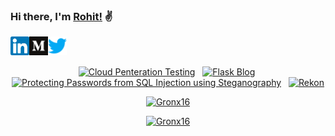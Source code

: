 ### Hi there, I'm [Rohit!](https://github.com/Gronx16/) ✌
<p>
<a href="https://www.linkedin.com/in/gronx16/">
  <img align="left" alt="LinkedIn" width="30px" src="https://raw.githubusercontent.com/Gronx16/gronx16/main/data/linkedin.svg" target=”_blank”/>
</a>
<a href="https://medium.com/@gronx16">
  <img align="left" alt="Medium" width="30px" src="https://raw.githubusercontent.com/Gronx16/gronx16/main/data/medium.svg" target=”_blank” />
</a>
<a href="https://twitter.com/gronx16">
  <img align="left" alt="Twitter" width="30px" src="https://raw.githubusercontent.com/Gronx16/gronx16/main/data/twitter.svg" target=”_blank”/>
</a>
</p>

<br>
<br>

<p align="center">
<a href="https://github.com/Gronx16/Cloud_Penetration_Testing"><img title="Cloud Penteration Testing" src="https://github-readme-stats.vercel.app/api/pin/?username=Gronx16&repo=Cloud_Penetration_Testing&theme=algolia"></a>&nbsp;&nbsp;
<a href="https://github.com/Gronx16/Flask_Blog"><img title="Flask Blog" src="https://github-readme-stats.vercel.app/api/pin/?username=Gronx16&repo=Flask_Blog&theme=gotham"></a>&nbsp;
<a href="https://github.com/Gronx16/Protecting-Passwords-from-SQL-Injection-using-Steganography"><img title="Protecting Passwords from SQL Injection using Steganography" src="https://github-readme-stats.vercel.app/api/pin/?username=Gronx16&repo=Protecting-Passwords-from-SQL-Injection-using-Steganography&theme=midnight-purple"></a>&nbsp;&nbsp; 
<a href="https://github.com/Gronx16/Rekon"><img title="Rekon" src="https://github-readme-stats.vercel.app/api/pin/?username=Gronx16&repo=Rekon&theme=blue-green"></a>
<p>


<p align="center">
<a href="https://github.com/Gronx16"><img title="Gronx16" src="https://github-readme-stats.vercel.app/api/top-langs/?username=Gronx16&layout=compact&theme=dark"></a>
</p>



<!--p align="center">
<a href="https://hits.seeyoufarm.com"><img src="https://hits.seeyoufarm.com/api/count/incr/badge.svg?url=https%3A%2F%2Fgithub.com%2FGronx16%2Fgronx16&count_bg=%235DC60E&title_bg=%23B32C2C&icon=rss.svg&icon_color=%23159ABB&title=Visitors+Count&edge_flat=false"/></a>
</p-->


<p align="center">
<a href="https://github.com/Gronx16"><img title="Gronx16" src="https://komarev.com/ghpvc/?username=gronx16&style=plastic&color=brightgreen" length=100px width=130px></a>
</p>
</body>